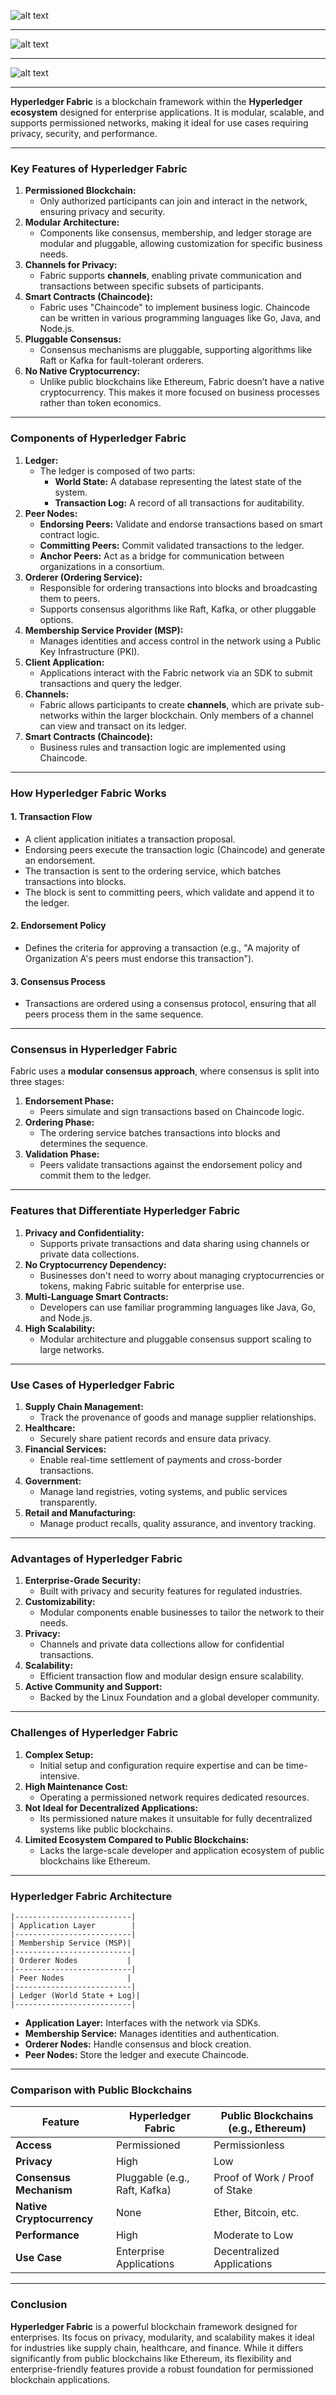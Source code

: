 ![alt text](Pastedimage20241208150605.png)

---
![alt text](Pastedimage20241208150903.png)

---
![alt text](Pastedimage20241208150952.png)

---

**Hyperledger Fabric** is a blockchain framework within the **Hyperledger ecosystem** designed for enterprise applications. It is modular, scalable, and supports permissioned networks, making it ideal for use cases requiring privacy, security, and performance.

---

### **Key Features of Hyperledger Fabric**

1. **Permissioned Blockchain:**
    - Only authorized participants can join and interact in the network, ensuring privacy and security.
2. **Modular Architecture:**
    - Components like consensus, membership, and ledger storage are modular and pluggable, allowing customization for specific business needs.
3. **Channels for Privacy:**
    - Fabric supports **channels**, enabling private communication and transactions between specific subsets of participants.
4. **Smart Contracts (Chaincode):**
    - Fabric uses "Chaincode" to implement business logic. Chaincode can be written in various programming languages like Go, Java, and Node.js.
5. **Pluggable Consensus:**
    - Consensus mechanisms are pluggable, supporting algorithms like Raft or Kafka for fault-tolerant orderers.
6. **No Native Cryptocurrency:**
    - Unlike public blockchains like Ethereum, Fabric doesn’t have a native cryptocurrency. This makes it more focused on business processes rather than token economics.

---

### **Components of Hyperledger Fabric**

1. **Ledger:**
    - The ledger is composed of two parts:
        - **World State:** A database representing the latest state of the system.
        - **Transaction Log:** A record of all transactions for auditability.
2. **Peer Nodes:**
    - **Endorsing Peers:** Validate and endorse transactions based on smart contract logic.
    - **Committing Peers:** Commit validated transactions to the ledger.
    - **Anchor Peers:** Act as a bridge for communication between organizations in a consortium.
3. **Orderer (Ordering Service):**
    - Responsible for ordering transactions into blocks and broadcasting them to peers.
    - Supports consensus algorithms like Raft, Kafka, or other pluggable options.
4. **Membership Service Provider (MSP):**
    - Manages identities and access control in the network using a Public Key Infrastructure (PKI).
5. **Client Application:**
    - Applications interact with the Fabric network via an SDK to submit transactions and query the ledger.
6. **Channels:**
    - Fabric allows participants to create **channels**, which are private sub-networks within the larger blockchain. Only members of a channel can view and transact on its ledger.
7. **Smart Contracts (Chaincode):**
    - Business rules and transaction logic are implemented using Chaincode.

---

### **How Hyperledger Fabric Works**

#### 1. **Transaction Flow**

- A client application initiates a transaction proposal.
- Endorsing peers execute the transaction logic (Chaincode) and generate an endorsement.
- The transaction is sent to the ordering service, which batches transactions into blocks.
- The block is sent to committing peers, which validate and append it to the ledger.

#### 2. **Endorsement Policy**

- Defines the criteria for approving a transaction (e.g., "A majority of Organization A's peers must endorse this transaction").

#### 3. **Consensus Process**

- Transactions are ordered using a consensus protocol, ensuring that all peers process them in the same sequence.

---

### **Consensus in Hyperledger Fabric**

Fabric uses a **modular consensus approach**, where consensus is split into three stages:

1. **Endorsement Phase:**
    - Peers simulate and sign transactions based on Chaincode logic.
2. **Ordering Phase:**
    - The ordering service batches transactions into blocks and determines the sequence.
3. **Validation Phase:**
    - Peers validate transactions against the endorsement policy and commit them to the ledger.

---

### **Features that Differentiate Hyperledger Fabric**

1. **Privacy and Confidentiality:**
    - Supports private transactions and data sharing using channels or private data collections.
2. **No Cryptocurrency Dependency:**
    - Businesses don't need to worry about managing cryptocurrencies or tokens, making Fabric suitable for enterprise use.
3. **Multi-Language Smart Contracts:**
    - Developers can use familiar programming languages like Java, Go, and Node.js.
4. **High Scalability:**
    - Modular architecture and pluggable consensus support scaling to large networks.

---

### **Use Cases of Hyperledger Fabric**

1. **Supply Chain Management:**
    - Track the provenance of goods and manage supplier relationships.
2. **Healthcare:**
    - Securely share patient records and ensure data privacy.
3. **Financial Services:**
    - Enable real-time settlement of payments and cross-border transactions.
4. **Government:**
    - Manage land registries, voting systems, and public services transparently.
5. **Retail and Manufacturing:**
    - Manage product recalls, quality assurance, and inventory tracking.

---

### **Advantages of Hyperledger Fabric**

1. **Enterprise-Grade Security:**
    - Built with privacy and security features for regulated industries.
2. **Customizability:**
    - Modular components enable businesses to tailor the network to their needs.
3. **Privacy:**
    - Channels and private data collections allow for confidential transactions.
4. **Scalability:**
    - Efficient transaction flow and modular design ensure scalability.
5. **Active Community and Support:**
    - Backed by the Linux Foundation and a global developer community.

---

### **Challenges of Hyperledger Fabric**

1. **Complex Setup:**
    - Initial setup and configuration require expertise and can be time-intensive.
2. **High Maintenance Cost:**
    - Operating a permissioned network requires dedicated resources.
3. **Not Ideal for Decentralized Applications:**
    - Its permissioned nature makes it unsuitable for fully decentralized systems like public blockchains.
4. **Limited Ecosystem Compared to Public Blockchains:**
    - Lacks the large-scale developer and application ecosystem of public blockchains like Ethereum.

---

### **Hyperledger Fabric Architecture**

```plaintext
|--------------------------|
| Application Layer        |
|--------------------------|
| Membership Service (MSP)|
|--------------------------|
| Orderer Nodes           |
|--------------------------|
| Peer Nodes              |
|--------------------------|
| Ledger (World State + Log)|
|--------------------------|
```

- **Application Layer:** Interfaces with the network via SDKs.
- **Membership Service:** Manages identities and authentication.
- **Orderer Nodes:** Handle consensus and block creation.
- **Peer Nodes:** Store the ledger and execute Chaincode.

---

### **Comparison with Public Blockchains**

|Feature|Hyperledger Fabric|Public Blockchains (e.g., Ethereum)|
|---|---|---|
|**Access**|Permissioned|Permissionless|
|**Privacy**|High|Low|
|**Consensus Mechanism**|Pluggable (e.g., Raft, Kafka)|Proof of Work / Proof of Stake|
|**Native Cryptocurrency**|None|Ether, Bitcoin, etc.|
|**Performance**|High|Moderate to Low|
|**Use Case**|Enterprise Applications|Decentralized Applications|

---

### **Conclusion**

**Hyperledger Fabric** is a powerful blockchain framework designed for enterprises. Its focus on privacy, modularity, and scalability makes it ideal for industries like supply chain, healthcare, and finance. While it differs significantly from public blockchains like Ethereum, its flexibility and enterprise-friendly features provide a robust foundation for permissioned blockchain applications.